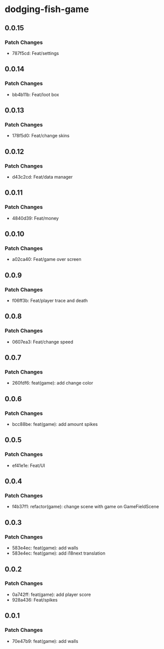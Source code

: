 # dodging-fish-game

## 0.0.15

### Patch Changes

- 787f5cd: Feat/settings

## 0.0.14

### Patch Changes

- bb4b11b: Feat/loot box

## 0.0.13

### Patch Changes

- 178f5d0: Feat/change skins

## 0.0.12

### Patch Changes

- d43c2cd: Feat/data manager

## 0.0.11

### Patch Changes

- 4840d39: Feat/money

## 0.0.10

### Patch Changes

- a02ca40: Feat/game over screen

## 0.0.9

### Patch Changes

- f06ff3b: Feat/player trace and death

## 0.0.8

### Patch Changes

- 0607ea3: Feat/change speed

## 0.0.7

### Patch Changes

- 260fdf6: feat(game): add change color

## 0.0.6

### Patch Changes

- bcc88be: feat(game): add amount spikes

## 0.0.5

### Patch Changes

- ef41e1e: Feat/UI

## 0.0.4

### Patch Changes

- f4b37f1: refactor(game): change scene with game on GameFieldScene

## 0.0.3

### Patch Changes

- 583e4ec: feat(game): add walls
- 583e4ec: feat(game): add i18next translation

## 0.0.2

### Patch Changes

- 0a742ff: feat(game): add player score
- 928a436: Feat/spikes

## 0.0.1

### Patch Changes

- 70e47b9: feat(game): add walls
